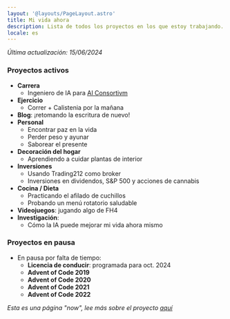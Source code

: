```yaml
---
layout: '@layouts/PageLayout.astro'
title: Mi vida ahora
description: Lista de todos los proyectos en los que estoy trabajando.
locale: es
---
```


*Última actualización: 15/06/2024*

### Proyectos activos
- **Carrera**
  - Ingeniero de IA para [AI Consortivm](https://www.aiconsortivm.com/)
- **Ejercicio**
  - Correr + Calistenia por la mañana
- **Blog**: ¡retomando la escritura de nuevo!
- **Personal**
  - Encontrar paz en la vida
  - Perder peso y ayunar
  - Saborear el presente
- **Decoración del hogar**
  - Aprendiendo a cuidar plantas de interior
- **Inversiones**
  - Usando Trading212 como broker
  - Inversiones en dividendos, S&P 500 y acciones de cannabis
- **Cocina / Dieta**
  - Practicando el afilado de cuchillos
  - Probando un menú rotatorio saludable
- **Videojuegos**: jugando algo de FH4
- **Investigación**:
  - Cómo la IA puede mejorar mi vida ahora mismo

### Proyectos en pausa
- En pausa por falta de tiempo:
  - **Licencia de conducir**: programada para oct. 2024
  - **Advent of Code 2019**
  - **Advent of Code 2020**
  - **Advent of Code 2021**
  - **Advent of Code 2022**

*Esta es una página "now", lee más sobre el proyecto [aquí](https://nownownow.com/about)*
